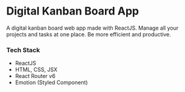# Digital Kanban Board App

A digital kanban board web app made with ReactJS. Manage all your projects and tasks at one place. Be more efficient and productive.

### Tech Stack
- ReactJS
- HTML, CSS, JSX
- React Router v6
- Emotion (Styled Component)
